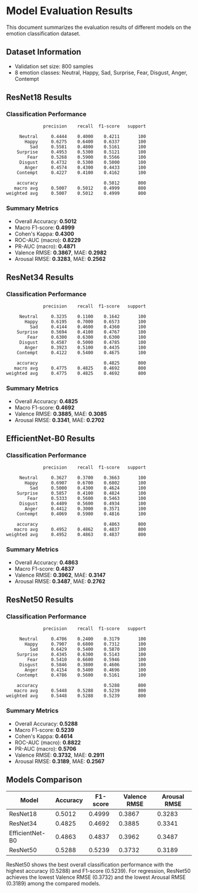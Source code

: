 # Model Evaluation Results

This document summarizes the evaluation results of different models on the emotion classification dataset.

## Dataset Information
- Validation set size: 800 samples
- 8 emotion classes: Neutral, Happy, Sad, Surprise, Fear, Disgust, Anger, Contempt

## ResNet18 Results

### Classification Performance

```
              precision    recall  f1-score   support

     Neutral     0.4444    0.4000    0.4211       100
       Happy     0.6275    0.6400    0.6337       100
         Sad     0.5581    0.4800    0.5161       100
    Surprise     0.4953    0.5300    0.5121       100
        Fear     0.5268    0.5900    0.5566       100
     Disgust     0.4732    0.5300    0.5000       100
       Anger     0.4574    0.4300    0.4433       100
    Contempt     0.4227    0.4100    0.4162       100

    accuracy                         0.5012       800
   macro avg     0.5007    0.5012    0.4999       800
weighted avg     0.5007    0.5012    0.4999       800
```

### Summary Metrics
- Overall Accuracy: **0.5012**
- Macro F1-score: **0.4999**
- Cohen's Kappa: **0.4300**
- ROC-AUC (macro): **0.8229**
- PR-AUC (macro): **0.4871**
- Valence RMSE: **0.3867**, MAE: **0.2982**
- Arousal RMSE: **0.3283**, MAE: **0.2562**

## ResNet34 Results

### Classification Performance

```
              precision    recall  f1-score   support

     Neutral     0.3235    0.1100    0.1642       100
       Happy     0.6195    0.7000    0.6573       100
         Sad     0.4144    0.4600    0.4360       100
    Surprise     0.5694    0.4100    0.4767       100
        Fear     0.6300    0.6300    0.6300       100
     Disgust     0.4587    0.5000    0.4785       100
       Anger     0.3923    0.5100    0.4435       100
    Contempt     0.4122    0.5400    0.4675       100

    accuracy                         0.4825       800
   macro avg     0.4775    0.4825    0.4692       800
weighted avg     0.4775    0.4825    0.4692       800
```

### Summary Metrics
- Overall Accuracy: **0.4825**
- Macro F1-score: **0.4692**
- Valence RMSE: **0.3885**, MAE: **0.3085**
- Arousal RMSE: **0.3341**, MAE: **0.2702**

## EfficientNet-B0 Results

### Classification Performance

```
              precision    recall  f1-score   support

     Neutral     0.3627    0.3700    0.3663       100
       Happy     0.6907    0.6700    0.6802       100
         Sad     0.5000    0.4300    0.4624       100
    Surprise     0.5857    0.4100    0.4824       100
        Fear     0.5333    0.5600    0.5463       100
     Disgust     0.4409    0.5600    0.4934       100
       Anger     0.4412    0.3000    0.3571       100
    Contempt     0.4069    0.5900    0.4816       100

    accuracy                         0.4863       800
   macro avg     0.4952    0.4862    0.4837       800
weighted avg     0.4952    0.4863    0.4837       800
```

### Summary Metrics
- Overall Accuracy: **0.4863**
- Macro F1-score: **0.4837**
- Valence RMSE: **0.3962**, MAE: **0.3147**
- Arousal RMSE: **0.3487**, MAE: **0.2762**

## ResNet50 Results

### Classification Performance

```
              precision    recall  f1-score   support

     Neutral     0.4706    0.2400    0.3179       100
       Happy     0.7907    0.6800    0.7312       100
         Sad     0.6429    0.5400    0.5870       100
    Surprise     0.4345    0.6300    0.5143       100
        Fear     0.5410    0.6600    0.5946       100
     Disgust     0.5846    0.3800    0.4606       100
       Anger     0.4154    0.5400    0.4696       100
    Contempt     0.4786    0.5600    0.5161       100

    accuracy                         0.5288       800
   macro avg     0.5448    0.5288    0.5239       800
weighted avg     0.5448    0.5288    0.5239       800
```

### Summary Metrics
- Overall Accuracy: **0.5288**
- Macro F1-score: **0.5239**
- Cohen's Kappa: **0.4614**
- ROC-AUC (macro): **0.8822**
- PR-AUC (macro): **0.5706**
- Valence RMSE: **0.3732**, MAE: **0.2911**
- Arousal RMSE: **0.3189**, MAE: **0.2567**

## Models Comparison

| Model | Accuracy | F1-score | Valence RMSE | Arousal RMSE |
|-------|----------|----------|--------------|--------------|
| ResNet18 | 0.5012 | 0.4999 | 0.3867 | 0.3283 |
| ResNet34 | 0.4825 | 0.4692 | 0.3885 | 0.3341 |
| EfficientNet-B0 | 0.4863 | 0.4837 | 0.3962 | 0.3487 |
| ResNet50 | 0.5288 | 0.5239 | 0.3732 | 0.3189 |

ResNet50 shows the best overall classification performance with the highest accuracy (0.5288) and F1-score (0.5239). For regression, ResNet50 achieves the lowest Valence RMSE (0.3732) and the lowest Arousal RMSE (0.3189) among the compared models.